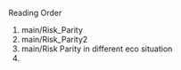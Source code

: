 Reading Order
1. main/Risk_Parity
2. main/Risk_Parity2
3. main/Risk Parity in different eco situation
4. 
